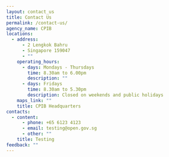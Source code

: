 ```yaml
---
layout: contact_us
title: Contact Us
permalink: /contact-us/
agency_name: CPIB
locations:
  - address:
      - 2 Lengkok Bahru
      - Singapore 159047
      - ""
    operating_hours:
      - days: Mondays - Thursdays
        time: 8.30am to 6.00pm
        description: ""
      - days: Fridays
        time: 8.30am to 5.30pm
        description: Closed on weekends and public holidays
    maps_link: ""
    title: CPIB Headquarters
contacts:
  - content:
      - phone: +65 6123 4123
      - email: testing@open.gov.sg
      - other: ""
    title: Testing
feedback: ""
---
```

